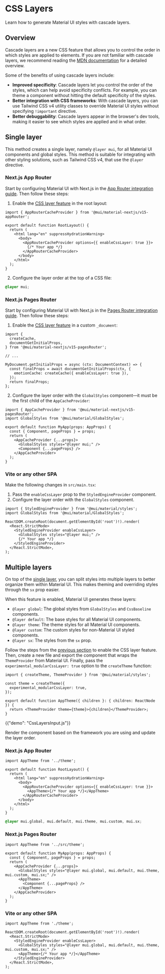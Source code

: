 # CSS Layers

<p class="description">Learn how to generate Material UI styles with cascade layers.</p>

## Overview

Cascade layers are a new CSS feature that allows you to control the order in which styles are applied to elements. If you are not familiar with cascade layers, we recommend reading the [MDN documentation](https://developer.mozilla.org/en-US/docs/Web/CSS/Cascade_layers) for a detailed overview.

Some of the benefits of using cascade layers include:

- **Improved specificity**: Cascade layers let you control the order of the styles, which can help avoid specificity conflicts. For example, you can theme a component without hitting the default specificity of the styles.
- **Better integration with CSS frameworks**: With cascade layers, you can use Tailwind CSS v4 utility classes to override Material UI styles without specifying `!important` directive.
- **Better debuggability**: Cascade layers appear in the browser's dev tools, making it easier to see which styles are applied and in what order.

## Single layer

This method creates a single layer, namely `@layer mui`, for all Material UI components and global styles.
This method is suitable for integrating with other styling solutions, such as Tailwind CSS v4, that use the `@layer` directive.

### Next.js App Router

Start by configuring Material UI with Next.js in the [App Router integration guide](/material-ui/integrations/nextjs/#app-router).
Then follow these steps:

1. Enable the [CSS layer feature](/material-ui/integrations/nextjs/#using-other-styling-solutions) in the root layout:

```tsx title="src/app/layout.tsx"
import { AppRouterCacheProvider } from '@mui/material-nextjs/v15-appRouter';

export default function RootLayout() {
  return (
    <html lang="en" suppressHydrationWarning>
      <body>
        <AppRouterCacheProvider options={{ enableCssLayer: true }}>
          {/* Your app */}
        </AppRouterCacheProvider>
      </body>
    </html>
  );
}
```

2. Configure the layer order at the top of a CSS file:

```css title="src/app/globals.css"
@layer mui;
```

### Next.js Pages Router

Start by configuring Material UI with Next.js in the [Pages Router integration guide](/material-ui/integrations/nextjs/#pages-router).
Then follow these steps:

1. Enable the [CSS layer feature](/material-ui/integrations/nextjs/#configuration-2) in a custom `_document`:

```tsx title="pages/_document.tsx"
import {
  createCache,
  documentGetInitialProps,
} from '@mui/material-nextjs/v15-pagesRouter';

// ...

MyDocument.getInitialProps = async (ctx: DocumentContext) => {
  const finalProps = await documentGetInitialProps(ctx, {
    emotionCache: createCache({ enableCssLayer: true }),
  });
  return finalProps;
};
```

2. Configure the layer order with the `GlobalStyles` component—it must be the first child of the `AppCacheProvider`:

```tsx title="pages/_app.tsx"
import { AppCacheProvider } from '@mui/material-nextjs/v15-pagesRouter';
import GlobalStyles from '@mui/material/GlobalStyles';

export default function MyApp(props: AppProps) {
  const { Component, pageProps } = props;
  return (
    <AppCacheProvider {...props}>
      <GlobalStyles styles="@layer mui;" />
      <Component {...pageProps} />
    </AppCacheProvider>
  );
}
```

### Vite or any other SPA

Make the following changes in `src/main.tsx`:

1. Pass the `enableCssLayer` prop to the `StyledEngineProvider` component.
2. Configure the layer order with the `GlobalStyles` component.

```tsx title="main.tsx"
import { StyledEngineProvider } from '@mui/material/styles';
import GlobalStyles from '@mui/material/GlobalStyles';

ReactDOM.createRoot(document.getElementById('root')!).render(
  <React.StrictMode>
    <StyledEngineProvider enableCssLayer>
      <GlobalStyles styles="@layer mui;" />
      {/* Your app */}
    </StyledEngineProvider>
  </React.StrictMode>,
);
```

## Multiple layers

On top of the [single layer](#single-layer), you can split styles into multiple layers to better organize them within Material UI.
This makes theming and overriding styles through the `sx` prop easier.

When this feature is enabled, Material UI generates these layers:

- `@layer global`: The global styles from `GlobalStyles` and `CssBaseline` components.
- `@layer default`: The base styles for all Material UI components.
- `@layer theme`: The theme styles for all Material UI components.
- `@layer custom`: The custom styles for non-Material UI styled components.
- `@layer sx`: The styles from the `sx` prop.

Follow the steps from the [previous section](#single-layer) to enable the CSS layer feature.
Then, create a new file and export the component that wraps the `ThemeProvider` from Material UI.
Finally, pass the `experimental_modularCssLayer: true` option to the `createTheme` function:

```tsx title="src/theme.tsx"
import { createTheme, ThemeProvider } from '@mui/material/styles';

const theme = createTheme({
  experimental_modularCssLayer: true,
});

export default function AppTheme({ children }: { children: ReactNode }) {
  return <ThemeProvider theme={theme}>{children}</ThemeProvider>;
}
```

{{"demo": "CssLayersInput.js"}}

Render the component based on the framework you are using and update the layer order.

### Next.js App Router

```tsx title="src/app/layout.tsx"
import AppTheme from '../theme';

export default function RootLayout() {
  return (
    <html lang="en" suppressHydrationWarning>
      <body>
        <AppRouterCacheProvider options={{ enableCssLayer: true }}>
          <AppTheme>{/* Your app */}</AppTheme>
        </AppRouterCacheProvider>
      </body>
    </html>
  );
}
```

```css title="src/app/globals.css"
@layer mui.global, mui.default, mui.theme, mui.custom, mui.sx;
```

### Next.js Pages Router

```tsx title="pages/_app.tsx"
import AppTheme from '../src/theme';

export default function MyApp(props: AppProps) {
  const { Component, pageProps } = props;
  return (
    <AppCacheProvider {...props}>
      <GlobalStyles styles="@layer mui.global, mui.default, mui.theme, mui.custom, mui.sx;" />
      <AppTheme>
        <Component {...pageProps} />
      </AppTheme>
    </AppCacheProvider>
  );
}
```

### Vite or any other SPA

```tsx title="src/main.tsx"
import AppTheme from './theme';

ReactDOM.createRoot(document.getElementById('root')!).render(
  <React.StrictMode>
    <StyledEngineProvider enableCssLayer>
      <GlobalStyles styles="@layer mui.global, mui.default, mui.theme, mui.custom, mui.sx;" />
      <AppTheme>{/* Your app */}</AppTheme>
    </StyledEngineProvider>
  </React.StrictMode>,
);
```
